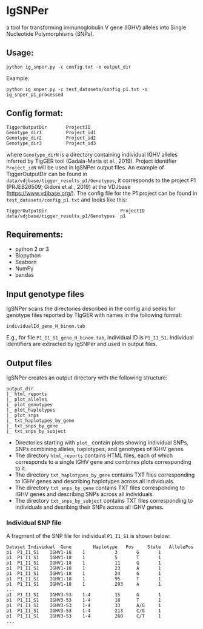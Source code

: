 # IgSNPer

a tool for transforming immunoglobulin V gene (IGHV) alleles into Single Nucleotide Polymorphisms (SNPs).

## Usage: 
```
python ig_snper.py -c config.txt -o output_dir
```

Example:
```
python ig_snper.py -c test_datasets/config_p1.txt -o ig_snper_p1_processed
```

## Config format:
```
TiggerOutputDir       ProjectID
Genotype_dir1         Project_id1
Genotype_dir2         Project_id2
Genotype_dir3         Project_id3
```
where `Genotype_dirN` is a directory containing individual IGHV alleles inferred by TigGER tool (Gadala-Maria et al., 2019). Project identifier `Project_idN` will be used in IgSNPer output files. An example of TiggerOutputDir can be found in `data/vdjbase/tigger_results_p1/Genotypes`, it corresponds to the project P1 (PRJEB26509; Gidoni et al., 2019) at the VDJbase (https://www.vdjbase.org/). The config file for the P1 project can be found in `test_datasets/config_p1.txt` and looks like this:
```
TiggerOutputDir	                          ProjectID
data/vdjbase/tigger_results_p1/Genotypes  p1
```

## Requirements:
- python 2 or 3
- Biopython
- Seaborn
- NumPy
- pandas

## Input genotype files
IgSNPer scans the directories described in the config and seeks for genotype files reported by TIgGER with names in the following format:
```
individualId_geno_H_binom.tab
```
E.g., for file `P1_I1_S1_geno_H_binom.tab`, individual ID is `P1_I1_S1`. 
Individual identifiers are extracted by IgSNPer and used in output files.


## Output files
IgSNPer creates an output directory with the following structure:
```
output_dir
|_ html_reports
|_ plot_alleles
|_ plot_genotypes
|_ plot_haplotypes
|_ plot_snps
|_ txt_haplotypes_by_gene
|_ txt_snps_by_gene
|_ txt_snps_by_subject
```

* Directories starting with `plot_` contain plots showing individual SNPs, SNPs combining alleles, haplotypes, and genotypes of IGHV genes. 
* The directory `html_reports` contains HTML files, each of which corresponds to a single IGHV gene and combines plots corresponding to it.
* The directory `txt_haplotypes_by_gene` contains TXT files corresponding to IGHV genes and describing haplotypes across all individuals. 
* The directory `txt_snps_by_gene` contains TXT files corresponding to IGHV genes and describing SNPs across all individuals.
* The directory `txt_snps_by_subject` contains TXT files corresponding to individuals and desribing their SNPs across all IGHV genes. 

### Individual SNP file
A fragment of the SNP file for individual `P1_I1_S1` is shown below:
```
Dataset	Individual	Gene	    Haplotype   Pos	    State   AllelePos
p1	P1_I1_S1	IGHV1-18    1	        3	    G	    1
p1	P1_I1_S1	IGHV1-18    1	        5	    T	    1
p1	P1_I1_S1	IGHV1-18    1	        11	    G	    1
p1	P1_I1_S1	IGHV1-18    1	        23	    A	    1
p1	P1_I1_S1	IGHV1-18    1	        24	    G	    1
p1	P1_I1_S1	IGHV1-18    1	        95	    T	    1
p1	P1_I1_S1	IGHV1-18    1	        293	    A	    1
...
p1	P1_I1_S1	IGHV3-53    1-4	        15	    G	    1
p1	P1_I1_S1	IGHV3-53    1-4	        18	    T	    1
p1	P1_I1_S1	IGHV3-53    1-4	        33	    A/G	    1
p1	P1_I1_S1	IGHV3-53    1-4	        213	    C/G	    1
p1	P1_I1_S1	IGHV3-53    1-4	        260	    C/T	    1
...
```
